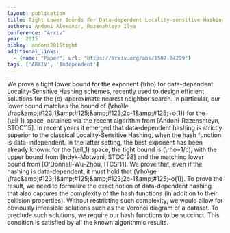 ```yaml
---
layout: publication
title: Tight Lower Bounds For Data-dependent Locality-sensitive Hashing
authors: Andoni Alexandr, Razenshteyn Ilya
conference: "Arxiv"
year: 2015
bibkey: andoni2015tight
additional_links:
  - {name: "Paper", url: "https://arxiv.org/abs/1507.04299"}
tags: ['ARXIV', 'Independent']
---
```

We prove a tight lower bound for the exponent \(\rho\) for data-dependent Locality-Sensitive Hashing schemes, recently used to design efficient solutions for the \(c\)-approximate nearest neighbor search. In particular, our lower bound matches the bound of \(\rho\le \frac\&amp;\#123;1\&amp;\#125;\&amp;\#123;2c-1\&amp;\#125;+o(1)\) for the \(\ell\_1\) space, obtained via the recent algorithm from [Andoni-Razenshteyn, STOC'15]. In recent years it emerged that data-dependent hashing is strictly superior to the classical Locality-Sensitive Hashing, when the hash function is data-independent. In the latter setting, the best exponent has been already known: for the \(\ell\_1\) space, the tight bound is \(\rho=1/c\), with the upper bound from [Indyk-Motwani, STOC'98] and the matching lower bound from [O'Donnell-Wu-Zhou, ITCS'11]. We prove that, even if the hashing is data-dependent, it must hold that \(\rho\ge \frac\&amp;\#123;1\&amp;\#125;\&amp;\#123;2c-1\&amp;\#125;-o(1)\). To prove the result, we need to formalize the exact notion of data-dependent hashing that also captures the complexity of the hash functions (in addition to their collision properties). Without restricting such complexity, we would allow for obviously infeasible solutions such as the Voronoi diagram of a dataset. To preclude such solutions, we require our hash functions to be succinct. This condition is satisfied by all the known algorithmic results.
